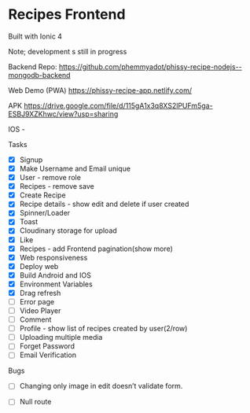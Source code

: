# Recipes Frontend 
Built with Ionic 4

Note; development s still in progress

Backend Repo: https://github.com/phemmyadot/phissy-recipe-nodejs--mongodb-backend

Web Demo (PWA) https://phissy-recipe-app.netlify.com/

APK https://drive.google.com/file/d/115gA1x3q8XS2lPUFm5ga-ESBJ9XZKhwc/view?usp=sharing

IOS -


Tasks 
- [x] Signup
- [x] Make Username and Email unique 
- [x] User - remove role
- [x] Recipes - remove save
- [x] Create Recipe
- [x] Recipe details - show edit and delete if user created
- [x] Spinner/Loader
- [x] Toast
- [x] Cloudinary storage for upload 
- [x] Like
- [x] Recipes - add Frontend pagination(show more)
- [x] Web responsiveness
- [x] Deploy web
- [x] Build Android and IOS
- [x] Environment Variables 
- [x] Drag refresh
- [ ] Error page
- [ ] Video Player
- [ ] Comment
- [ ] Profile - show list of recipes created by user(2/row)
- [ ] Uploading multiple media
- [ ] Forget Password 
- [ ] Email Verification

Bugs
- [ ] Changing only image in edit doesn’t validate form.
- [ ] Null route

